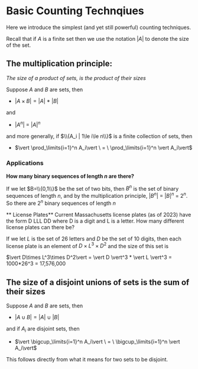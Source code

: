 # Basic Counting Technqiues
Here we introduce the simplest (and yet still powerful) counting techniques.

Recall that if $A$ is a finite set then we use the notation $\vert A \vert$ to denote the size
of the set.

## The multiplication principle:
_The size of a product of sets, is the product of their sizes_

Suppose $A$ and $B$ are sets, then
* $\vert A \times B \vert = \vert A \vert\ *\  \vert B \vert$

and
* $\vert A^n \vert \ = \ \vert A\vert^n$

and more generally, if $\\{A_i | 1\le i\le n\\}$ is a finite collection of sets, then
* $\vert \prod_\limits{i=1}^n A_i\vert \ = \ \prod_\limits{i=1}^n \vert A_i\vert$

### Applications

**How many binary sequences of length $n$ are there?**

If we let $B=\\{0,1\\}$ be the set of two bits, then $B^n$ is the set of binary sequences of length $n$,
and by the multiplication principle, $\vert B^n\vert \  = \ \vert B\vert^n \  = \ 2^n$. So there are $2^n$
binary sequences of length $n$

** License Plates**
Current Massachusetts license plates (as of 2023) have the form D LLL DD
where D is a digit and L is a letter. How many different license plates can there be?

If we let $L$ is tbe set of 26 letters and $D$ be the set of 10 digits, then each license plate
is an element of $D\times L^3\times D^2$ and the size of this set is

$\vert D\times L^3\times D^2\vert = \vert D \vert^3 * \vert L \vert^3 = 1000*26^3 = 17,576,000




## The size of a disjoint unions of sets is the sum of their sizes
Suppose $A$ and $B$ are sets, then
* $\vert A \cup B \vert = \vert A \vert\ \cup\  \vert B \vert$

and if $A_i$ are disjoint sets, then
* $\vert \bigcup_\limits{i=1}^n A_i\vert \ = \ \bigcup_\limits{i=1}^n \vert A_i\vert$

This follows directly from what it means for two sets to be disjoint.


